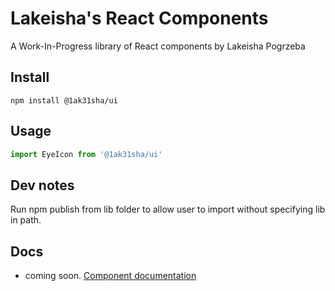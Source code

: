 # Lakeisha's React Components

A Work-In-Progress library of React components by Lakeisha Pogrzeba



## Install
```
npm install @1ak31sha/ui
```

## Usage

```javascript
import EyeIcon from '@1ak31sha/ui'
```

## Dev notes

Run npm publish from lib folder to allow user to import without specifying lib in path.

## Docs
- coming soon.
[Component documentation](http://1ak31sha.github.io/)
